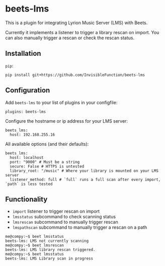 # beets-lms

This is a plugin for integrating Lyrion Music Server (LMS) with Beets.

Currently it implements a listener to trigger a library rescan on import. You can also manually trigger a rescan or check the rescan status.

## Installation
`pip`:

```
pip install git+https://github.com/InvisibleFunction/beets-lms
```

## Configuration

Add `beets-lms` to your list of plugins in your configfile:

```
plugins: beets-lms
```

Configure the hostname or ip address for your LMS server:

```
beets_lms:
  host: 192.168.255.16
```

All available options (and their defaults):

```
beets_lms:
  host: localhost
  port: "9000" # Must be a string
  secure: False # HTTPS is untested
  library_root: "/music" # Where your library is mounted on your LMS server
  listener_method: full # `full` runs a full scan after every import, `path` is less tested
```

## Functionality

* `import` listener to trigger rescan on import
* `lmsstatus` subcommand to check scanning status
* `lmsrescan` subcommand to manually trigger rescan
* `lmspathscan` subcommand to manually trigger a rescan on a path

```
me@compy:~$ beet lmsstatus
beets-lms: LMS not currently scanning
me@compy:~$ beet lmsrescan
beets-lms: LMS library rescan triggered.
me@compy:~$ beet lmsstatus
beets-lms: LMS Library scan in progress
```
